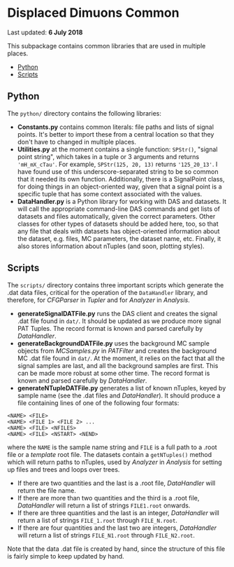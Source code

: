 # Displaced Dimuons Common

Last updated: **6 July 2018**

This subpackage contains common libraries that are used in multiple places.

  * [Python](#python)
  * [Scripts](#scripts)

<a name="python"></a>
## Python

The `python/` directory contains the following libraries:

  * **Constants.py** contains common literals: file paths and lists of signal points. It's better to import these from a central location so that they don't have to changed in multiple places.
  * **Utilities.py** at the moment contains a single function: `SPStr()`, "signal point string", which takes in a tuple or 3 arguments and returns `'mH_mX_cTau'`. For example, `SPStr(125, 20, 13)` returns `'125_20_13'`. I have found use of this underscore-separated string to be so common that it needed its own function. Additionally, there is a SignalPoint class, for doing things in an object-oriented way, given that a signal point is a specific tuple that has some context associated with the values.
  * **DataHandler.py** is a Python library for working with DAS and datasets. It will call the appropriate command-line DAS commands and get lists of datasets and files automatically, given the correct parameters. Other classes for other types of datasets should be added here, too, so that any file that deals with datasets has object-oriented information about the dataset, e.g. files, MC parameters, the dataset name, etc. Finally, it also stores information about nTuples (and soon, plotting styles).

<a name="scripts"></a>
## Scripts

The `scripts/` directory contains three important scripts which generate the .dat data files, critical for the operation of the `DataHandler` library, and therefore, for _CFGParser_ in _Tupler_ and for _Analyzer_ in _Analysis_.

  * **generateSignalDATFile.py** runs the DAS client and creates the signal .dat file found in `dat/`. It should be updated as we produce more signal PAT Tuples. The record format is known and parsed carefully by _DataHandler_.
  * **generateBackgroundDATFile.py** uses the background MC sample objects from _MCSamples.py_ in _PATFilter_ and creates the background MC .dat file found in `dat/`. At the moment, it relies on the fact that all the signal samples are last, and all the background samples are first. This can be made more robust at some other time. The record format is known and parsed carefully by _DataHandler_.
  * **generateNTupleDATFile.py** generates a list of known nTuples, keyed by sample name (see the .dat files and _DataHandler_). It should produce a file containing lines of one of the following four formats:

```
<NAME> <FILE>
<NAME> <FILE 1> <FILE 2> ...
<NAME> <FILE> <NFILES>
<NAME> <FILE> <NSTART> <NEND>
```

  where the `NAME` is the sample name string and `FILE` is a full path to a .root file or a _template_ root file. The datasets contain a `getNTuples()` method which will return paths to nTuples, used by _Analyzer_ in _Analysis_ for setting up files and trees and loops over trees.

  * If there are two quantities and the last is a .root file, _DataHandler_ will return the file name.
  * If there are more than two quantities and the third is a .root file, _DataHandler_ will return a list of strings `FILE1.root` onwards.
  * If there are three quantities and the last is an integer, _DataHandler_ will return a list of strings `FILE_1.root` through `FILE_N.root`.
  * If there are four quantities and the last two are integers, _DataHandler_ will return a list of strings `FILE_N1.root` through `FILE_N2.root`.

Note that the data .dat file is created by hand, since the structure of this file is fairly simple to keep updated by hand.
